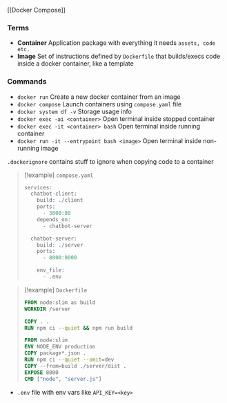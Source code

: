[[Docker Compose]]
### Terms
- **Container** Application package with everything it needs `assets, code etc.`
- **Image** Set of instructions defined by `Dockerfile` that builds/execs code inside a docker container, like a template 
### Commands
- `docker run` Create a new docker container from an image
- `docker compose` Launch containers using `compose.yaml` file
- `docker system df -v` Storage usage info
- `docker exec -ai <container>` Open terminal inside stopped container
- `docker exec -it <container> bash` Open terminal inside running container
- `docker run -it --entrypoint bash <image>` Open terminal inside non-running image

`.dockerignore` contains stuff to ignore when copying code to a container
> [!example] `compose.yaml`
> ``` r
> services:
>   chatbot-client:
>     build: ./client
>     ports:
>       - 3000:80
>     depends_on:
>       - chatbot-server
> 
>   chatbot-server:
>     build: ./server
>     ports:
>       - 8000:8000
> 
>     env_file:
>       - .env
> ```

> [!example] `Dockerfile`
> ``` Dockerfile
> FROM node:slim as build
> WORKDIR /server
> 
> COPY . .
> RUN npm ci --quiet && npm run build
> 
> FROM node:slim
> ENV NODE_ENV production
> COPY package*.json .
> RUN npm ci --quiet --omit=dev
> COPY --from=build ./server/dist .
> EXPOSE 8000
> CMD ["node", "server.js"]
> ```
- `.env` file with env vars like `API_KEY=<key>`
